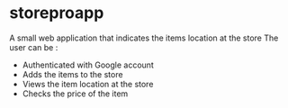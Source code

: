 # storeproapp
A small web application that indicates the items location at the store
The user can be :
- Authenticated with Google account
- Adds the items to the store
- Views the item location at the store
- Checks the price of the item
